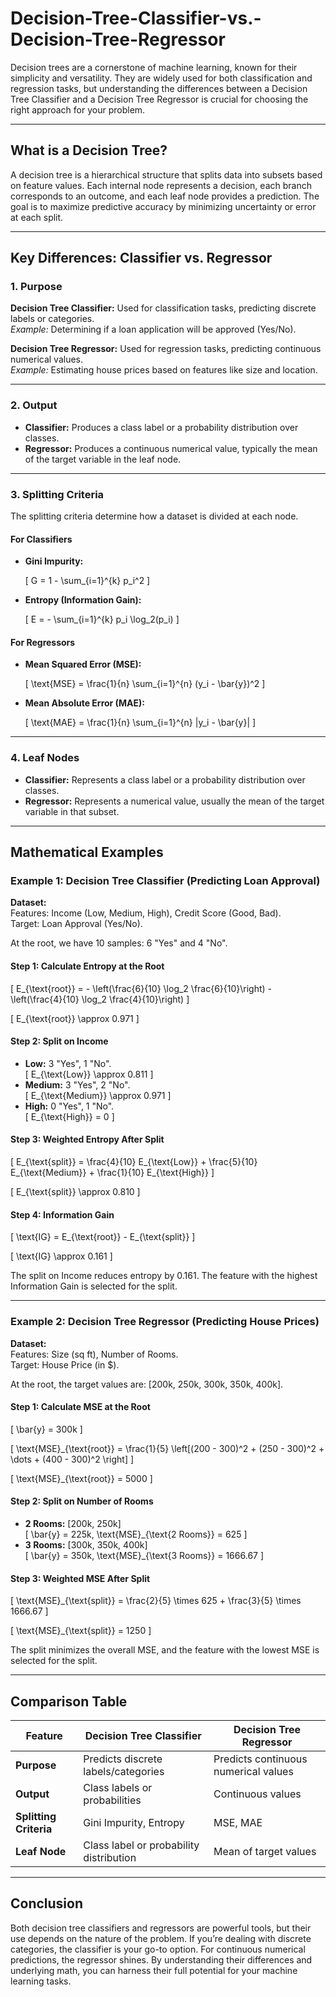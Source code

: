 # Decision-Tree-Classifier-vs.-Decision-Tree-Regressor
Decision trees are a cornerstone of machine learning, known for their simplicity and versatility. They are widely used for both classification and regression tasks, but understanding the differences between a Decision Tree Classifier and a Decision Tree Regressor is crucial for choosing the right approach for your problem.

---

## What is a Decision Tree?

A decision tree is a hierarchical structure that splits data into subsets based on feature values. Each internal node represents a decision, each branch corresponds to an outcome, and each leaf node provides a prediction. The goal is to maximize predictive accuracy by minimizing uncertainty or error at each split.

---

## Key Differences: Classifier vs. Regressor

### 1. Purpose

**Decision Tree Classifier:** Used for classification tasks, predicting discrete labels or categories.  
*Example:* Determining if a loan application will be approved (Yes/No).

**Decision Tree Regressor:** Used for regression tasks, predicting continuous numerical values.  
*Example:* Estimating house prices based on features like size and location.

---

### 2. Output

- **Classifier:** Produces a class label or a probability distribution over classes.
- **Regressor:** Produces a continuous numerical value, typically the mean of the target variable in the leaf node.

---

### 3. Splitting Criteria

The splitting criteria determine how a dataset is divided at each node.

#### For Classifiers

- **Gini Impurity:**

  \[ G = 1 - \sum_{i=1}^{k} p_i^2 \]

- **Entropy (Information Gain):**

  \[ E = - \sum_{i=1}^{k} p_i \log_2(p_i) \]

#### For Regressors

- **Mean Squared Error (MSE):**

  \[ \text{MSE} = \frac{1}{n} \sum_{i=1}^{n} (y_i - \bar{y})^2 \]

- **Mean Absolute Error (MAE):**

  \[ \text{MAE} = \frac{1}{n} \sum_{i=1}^{n} |y_i - \bar{y}| \]

---

### 4. Leaf Nodes

- **Classifier:** Represents a class label or a probability distribution over classes.
- **Regressor:** Represents a numerical value, usually the mean of the target variable in that subset.

---

## Mathematical Examples

### Example 1: Decision Tree Classifier (Predicting Loan Approval)

**Dataset:**  
Features: Income (Low, Medium, High), Credit Score (Good, Bad).  
Target: Loan Approval (Yes/No).

At the root, we have 10 samples: 6 "Yes" and 4 "No".

#### Step 1: Calculate Entropy at the Root

\[
E_{\text{root}} = - \left(\frac{6}{10} \log_2 \frac{6}{10}\right) - \left(\frac{4}{10} \log_2 \frac{4}{10}\right)
\]

\[
E_{\text{root}} \approx 0.971
\]

#### Step 2: Split on Income

- **Low:** 3 "Yes", 1 "No".  
  \[ E_{\text{Low}} \approx 0.811 \]
- **Medium:** 3 "Yes", 2 "No".  
  \[ E_{\text{Medium}} \approx 0.971 \]
- **High:** 0 "Yes", 1 "No".  
  \[ E_{\text{High}} = 0 \]

#### Step 3: Weighted Entropy After Split

\[
E_{\text{split}} = \frac{4}{10} E_{\text{Low}} + \frac{5}{10} E_{\text{Medium}} + \frac{1}{10} E_{\text{High}}
\]

\[
E_{\text{split}} \approx 0.810
\]

#### Step 4: Information Gain

\[
\text{IG} = E_{\text{root}} - E_{\text{split}}
\]

\[
\text{IG} \approx 0.161
\]

The split on Income reduces entropy by 0.161. The feature with the highest Information Gain is selected for the split.

---

### Example 2: Decision Tree Regressor (Predicting House Prices)

**Dataset:**  
Features: Size (sq ft), Number of Rooms.  
Target: House Price (in $).

At the root, the target values are: [200k, 250k, 300k, 350k, 400k].

#### Step 1: Calculate MSE at the Root

\[
\bar{y} = 300k
\]

\[
\text{MSE}_{\text{root}} = \frac{1}{5} \left[(200 - 300)^2 + (250 - 300)^2 + \dots + (400 - 300)^2 \right]
\]

\[
\text{MSE}_{\text{root}} = 5000
\]

#### Step 2: Split on Number of Rooms

- **2 Rooms:** [200k, 250k]  
  \[ \bar{y} = 225k, \text{MSE}_{\text{2 Rooms}} = 625 \]
- **3 Rooms:** [300k, 350k, 400k]  
  \[ \bar{y} = 350k, \text{MSE}_{\text{3 Rooms}} = 1666.67 \]

#### Step 3: Weighted MSE After Split

\[
\text{MSE}_{\text{split}} = \frac{2}{5} \times 625 + \frac{3}{5} \times 1666.67
\]

\[
\text{MSE}_{\text{split}} = 1250
\]

The split minimizes the overall MSE, and the feature with the lowest MSE is selected for the split.

---

## Comparison Table

| Feature                     | Decision Tree Classifier               | Decision Tree Regressor              |
|-----------------------------|-----------------------------------------|---------------------------------------|
| **Purpose**                 | Predicts discrete labels/categories    | Predicts continuous numerical values |
| **Output**                  | Class labels or probabilities          | Continuous values                    |
| **Splitting Criteria**      | Gini Impurity, Entropy                 | MSE, MAE                             |
| **Leaf Node**               | Class label or probability distribution| Mean of target values                |

---

## Conclusion

Both decision tree classifiers and regressors are powerful tools, but their use depends on the nature of the problem. If you’re dealing with discrete categories, the classifier is your go-to option. For continuous numerical predictions, the regressor shines. By understanding their differences and underlying math, you can harness their full potential for your machine learning tasks.
